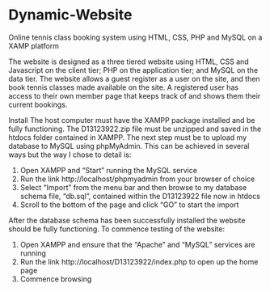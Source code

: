 # Dynamic-Website
Online tennis class booking system using HTML, CSS, PHP and MySQL on a XAMP platform 

The website is designed as a three tiered website using HTML, CSS and Javascript on the client tier; 
PHP on the application tier; and MySQL on the data tier. 
The website allows a guest register as a user on the site, and then book tennis classes made available 
on the site. A registered user has access to their own member page that keeps track of and shows them
their current bookings. 

Install
The host computer must have the XAMPP package installed and be fully functioning. 
The D13123922.zip file must be unzipped and saved in the htdocs folder contained in XAMPP. 
The next step must be to upload my database to MySQL using phpMyAdmin. 
This can be achieved in several ways but the way I chose to detail is:
1.	Open XAMPP and “Start” running the MySQL service
2.	Run the link http://localhost/phpmyadmin from your browser of choice
3.	Select “Import” from the menu bar and then browse to my database schema file, “db.sql”, contained within the D13123922 file now in htdocs
4.	Scroll to the bottom of the page and click “GO” to start the import

After the database schema has been successfully installed the website should be fully functioning. To commence testing of the website:
1.	Open XAMPP and ensure that the “Apache” and “MySQL” services are running
2.	Run the link http://localhost/D13123922/index.php to open up the home page
3.	Commence browsing


